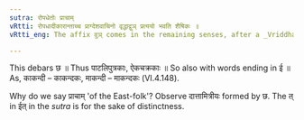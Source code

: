 ```yaml
---
sutra: रोपधेतोः प्राचाम्
vRtti: रोपधादीकारान्ताच्च प्राग्देशवाचिनो वृद्धाद्वुञ् प्रत्ययो भवति शैषिकः ॥
vRtti_eng: The affix वुञ् comes in the remaining senses, after a _Vriddha_ word denoting a locality of the East-folk, the word having a penultimate र or ending in ई ॥

---
```

This debars छ ॥ Thus पाटलिपुत्रकाः, ऐकचक्रकाः ॥ So also with words ending in ई ॥ As, काकन्दी – काकन्दकः, माकन्दी – माकन्दकः (VI.4.148).

Why do we say प्राचाम् 'of the East-folk'? Observe दात्तामित्रीयः formed by छ. The त् in ईत् in the _sutra_ is for the sake of distinctness.